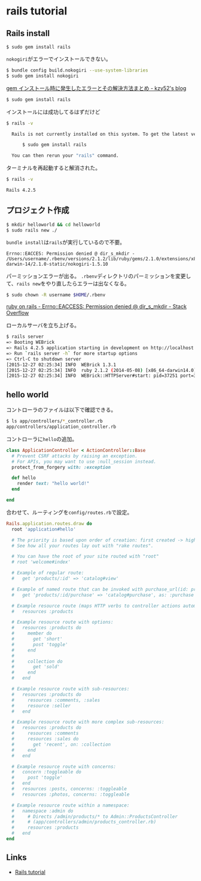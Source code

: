 # rails tutorial


## Rails install

```
$ sudo gem install rails
```

`nokogiri`がエラーでインストールできない。

```sh
$ bundle config build.nokogiri --use-system-libraries
$ sudo gem install nokogiri
```
[gem インストール時に発生したエラーとその解決方法まとめ - kzy52's blog](http://kzy52.com/entry/2014/11/09/000511)


```sh
$ sudo gem install rails
```

インストールには成功してるはずだけど

```sh
$ rails -v

  Rails is not currently installed on this system. To get the latest version, simply type:

      $ sudo gem install rails

  You can then rerun your "rails" command.
```

ターミナルを再起動すると解消された。


```sh
$ rails -v

Rails 4.2.5
```

## プロジェクト作成

```sh
$ mkdir helloworld && cd helloworld
$ sudo rails new ./
```

`bundle install`は`rails`が実行しているので不要。


```
Errno::EACCES: Permission denied @ dir_s_mkdir - /Users/username/.rbenv/versions/2.1.2/lib/ruby/gems/2.1.0/extensions/x86_64-darwin-14/2.1.0-static/nokogiri-1.5.10
```
パーミッションエラーが出る。
`.rbenv`ディレクトリのパーミッションを変更して、`rails new`をやり直したらエラーは出なくなる。

```sh
$ sudo chown -R username $HOME/.rbenv
```

[ruby on rails - Errno::EACCESS: Permission denied @ dir_s_mkdir - Stack Overflow](http://stackoverflow.com/questions/30147510/errnoeaccess-permission-denied-dir-s-mkdir)


ローカルサーバを立ち上げる。
```sh
$ rails server
=> Booting WEBrick
=> Rails 4.2.5 application starting in development on http://localhost:3000
=> Run `rails server -h` for more startup options
=> Ctrl-C to shutdown server
[2015-12-27 02:25:34] INFO  WEBrick 1.3.1
[2015-12-27 02:25:34] INFO  ruby 2.1.2 (2014-05-08) [x86_64-darwin14.0]
[2015-12-27 02:25:34] INFO  WEBrick::HTTPServer#start: pid=37251 port=3000
```

## hello world

コントローラのファイルは以下で確認できる。
```sh
$ ls app/controllers/*_controller.rb
app/controllers/application_controller.rb
```

コントローラに`hello`の追加。
```rb
class ApplicationController < ActionController::Base
  # Prevent CSRF attacks by raising an exception.
  # For APIs, you may want to use :null_session instead.
  protect_from_forgery with: :exception

  def hello
    render text: "hello world!"
  end

end
```
合わせて、ルーティングを`config/routes.rb`で設定。
```rb
Rails.application.routes.draw do
  root 'application#hello'

  # The priority is based upon order of creation: first created -> highest priority.
  # See how all your routes lay out with "rake routes".

  # You can have the root of your site routed with "root"
  # root 'welcome#index'

  # Example of regular route:
  #   get 'products/:id' => 'catalog#view'

  # Example of named route that can be invoked with purchase_url(id: product.id)
  #   get 'products/:id/purchase' => 'catalog#purchase', as: :purchase

  # Example resource route (maps HTTP verbs to controller actions automatically):
  #   resources :products

  # Example resource route with options:
  #   resources :products do
  #     member do
  #       get 'short'
  #       post 'toggle'
  #     end
  #
  #     collection do
  #       get 'sold'
  #     end
  #   end

  # Example resource route with sub-resources:
  #   resources :products do
  #     resources :comments, :sales
  #     resource :seller
  #   end

  # Example resource route with more complex sub-resources:
  #   resources :products do
  #     resources :comments
  #     resources :sales do
  #       get 'recent', on: :collection
  #     end
  #   end

  # Example resource route with concerns:
  #   concern :toggleable do
  #     post 'toggle'
  #   end
  #   resources :posts, concerns: :toggleable
  #   resources :photos, concerns: :toggleable

  # Example resource route within a namespace:
  #   namespace :admin do
  #     # Directs /admin/products/* to Admin::ProductsController
  #     # (app/controllers/admin/products_controller.rb)
  #     resources :products
  #   end
end
```


## Links

- [Rails tutorial](http://railstutorial.jp/)
